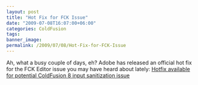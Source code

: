 ```yaml
---
layout: post
title: "Hot Fix for FCK Issue"
date: "2009-07-08T16:07:00+06:00"
categories: ColdFusion 
tags: 
banner_image: 
permalink: /2009/07/08/Hot-Fix-for-FCK-Issue
---
```


Ah, what a busy couple of days, eh? Adobe has released an official hot fix for the FCK Editor issue you may have heard about lately: <a href="http://www.adobe.com/support/security/bulletins/apsb09-09.html">Hotfix available for potential ColdFusion 8 input sanitization issue</a>
